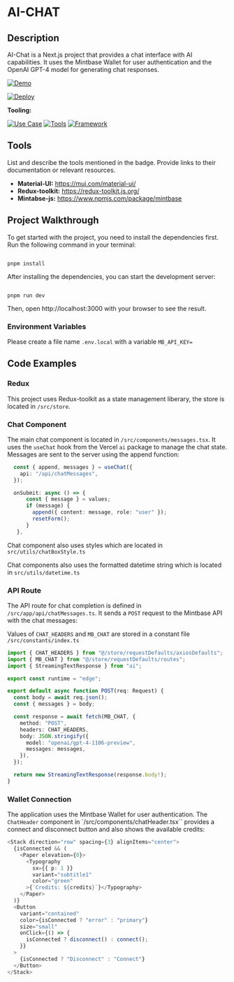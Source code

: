 # AI-CHAT

## Description

AI-Chat is a Next.js project that provides a chat interface with AI capabilities. It uses the Mintbase Wallet for user authentication and the OpenAI GPT-4 model for generating chat responses.

[![Demo](https://img.shields.io/badge/Demo-Visit%20Demo-brightgreen)](https://your-live-app/)

[![Deploy](https://img.shields.io/badge/Deploy-Deploy%20Now-blue)](https://your-link-to-deploy-on-vercel/)

**Tooling:**

[![Use Case](https://img.shields.io/badge/Use%20Case-chat,ask-blue)](#)
[![Tools](https://img.shields.io/badge/Tools-materialUI,reduxToolkit,mintbaseJS-blue)](#)
[![Framework](https://img.shields.io/badge/Framework-NextJS%2014-blue)](#)

## Tools

List and describe the tools mentioned in the badge. Provide links to their documentation or relevant resources.

- **Material-UI:** https://mui.com/material-ui/
- **Redux-toolkit:** https://redux-toolkit.js.org/
- **Mintabse-js:** https://www.npmjs.com/package/mintbase

## Project Walkthrough

To get started with the project, you need to install the dependencies first. Run the following command in your terminal:

```

pnpm install

```

After installing the dependencies, you can start the development server:

```

pnpm run dev

```

Then, open http://localhost:3000 with your browser to see the result.


### Environment Variables

Please create a file name `.env.local` with a variable `MB_API_KEY=`

## Code Examples

### Redux

This project uses Redux-toolkit as a state management liberary, the store is located in `/src/store`.

### Chat Component

The main chat component is located in `/src/components/messages.tsx`. It uses the `useChat` hook from the Vercel `ai` package to manage the chat state. Messages are sent to the server using the append function:

```ts
  const { append, messages } = useChat({
    api: "/api/chatMessages",
  });

  onSubmit: async () => {
      const { message } = values;
      if (message) {
        append({ content: message, role: "user" });
        resetForm();
      }
   },
```

Chat component also uses styles which are located in `src/utils/chatBoxStyle.ts`

Chat components also uses the formatted datetime string which is located in `src/utils/datetime.ts`

### API Route

The API route for chat completion is defined in `/src/app/api/chatMessages.ts`. It sends a `POST` request to the Mintbase API with the chat messages:

Values of `CHAT_HEADERS` and `MB_CHAT` are stored in a constant file `/src/constants/index.ts`

```ts
import { CHAT_HEADERS } from "@/store/requestDefaults/axiosDefaults";
import { MB_CHAT } from "@/store/requestDefaults/routes";
import { StreamingTextResponse } from "ai";

export const runtime = "edge";

export default async function POST(req: Request) {
  const body = await req.json();
  const { messages } = body;

  const response = await fetch(MB_CHAT, {
    method: "POST",
    headers: CHAT_HEADERS,
    body: JSON.stringify({
      model: "openai/gpt-4-1106-preview",
      messages: messages,
    }),
  });

  return new StreamingTextResponse(response.body!);
}
```

### Wallet Connection

The application uses the Mintbase Wallet for user authentication. The `ChatHeader` component in `/src/components/chatHeader.tsx`` provides a connect and disconnect button and also shows the available credits:

```ts
<Stack direction="row" spacing={3} alignItems="center">
  {isConnected && (
    <Paper elevation={0}>
      <Typography
        sx={{ p: 1 }}
        variant="subtitle1"
        color="green"
      >{`Credits: ${credits}`}</Typography>
    </Paper>
  )}
  <Button
    variant="contained"
    color={isConnected ? "error" : "primary"}
    size="small"
    onClick={() => {
      isConnected ? disconnect() : connect();
    }}
  >
    {isConnected ? "Disconnect" : "Connect"}
  </Button>
</Stack>
```

